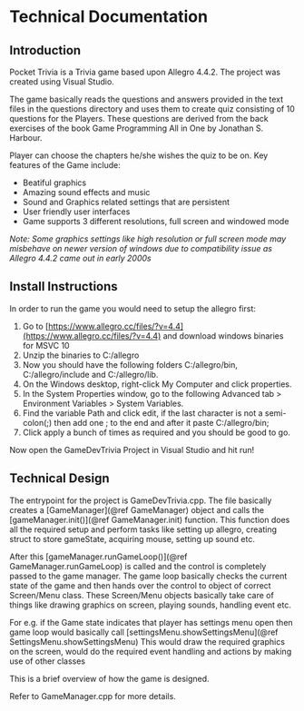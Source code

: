 # Technical Documentation

## Introduction
Pocket Trivia is a Trivia game based upon Allegro 4.4.2. The project was created using Visual Studio. 

The game basically reads the questions and answers provided in the text files in the questions directory and uses them to create quiz consisting of 10 questions for the Players. These questions are derived from the back exercises of the book Game Programming All in One by Jonathan S. Harbour.

Player can choose the chapters he/she wishes the quiz to be on. Key features of the Game include:
- Beatiful graphics
- Amazing sound effects and music
- Sound and Graphics related settings that are persistent
- User friendly user interfaces
- Game supports 3 different resolutions, full screen and windowed mode

*Note: Some graphics settings like high resolution or full screen mode may misbehave on newer version of windows due to compatibility issue as Allegro 4.4.2 came out in early 2000s*


## Install Instructions
In order to run the game you would need to setup the allegro first:

1. Go to [https://www.allegro.cc/files/?v=4.4](https://www.allegro.cc/files/?v=4.4) and download windows binaries for MSVC 10
2. Unzip the binaries to C:/allegro
3. Now you should have the following folders C:/allegro/bin, C:/allegro/include and C:/allegro/lib.
4. On the Windows desktop, right-click My Computer and click properties.
5. In the System Properties window, go to the following Advanced tab > Environment Variables > System Variables.
6. Find the variable Path and click edit, if the last character is not a semi-colon(;) then add one ; to the end and after it paste C:/allegro/bin;
7. Click apply a bunch of times as required and you should be good to go.

Now open the GameDevTrivia Project in Visual Studio and hit run!

## Technical Design

The entrypoint for the project is GameDevTrivia.cpp. The file basically creates a [GameManager](@ref GameManager) object and calls the [gameManager.init()](@ref GameManager.init) function. This function does all the required setup and perform tasks like setting up allegro, creating struct to store gameState, acquiring mouse, setting up sound etc.


After this [gameManager.runGameLoop()](@ref GameManager.runGameLoop) is called and the control is completely passed to the game manager. The game loop basically checks the current state of the game and then hands over the control to object of correct Screen/Menu class. These Screen/Menu objects basically take care of things like drawing graphics on screen, playing sounds, handling event etc. 

For e.g. if the Game state indicates that player has settings menu open then game loop would basically call [settingsMenu.showSettingsMenu](@ref SettingsMenu.showSettingsMenu) This would draw the required graphics on the screen, would do the required event handling and actions by making use of other classes

This is a brief overview of how the game is designed.

Refer to GameManager.cpp for more details.



